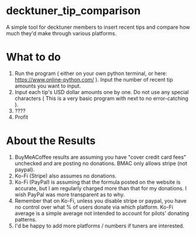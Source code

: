 # decktuner_tip_comparison
 A simple tool for decktuner members to insert recent tips and compare how much they'd make through various platforms. 
 
# What to do
1. Run the program ( either on your own python terminal, or here: https://www.online-python.com/ ). Input the number of recent tip amounts you want to input.
2. Input each tip's USD dollar amounts one by one. Do not use any special characters ( This is a very basic program with next to no error-catching ). 
3. ????
4. Profit

# About the Results
1. BuyMeACoffee results are assuming you have "cover credit card fees" unchecked and are posting no donations. BMAC only allows stripe (not paypal). 
2. Ko-Fi (Stripe) also assumes no donations.
3. Ko-Fi (PayPal) is assuming that the formula posted on the website is accurate, but I am regularly charged more than that for my donations. I wish PayPal was more transparent as to why.
4. Remember that on Ko-Fi, unless you disable stripe or paypal, you have no control over what % of users donate via which platform. Ko-Fi average is a simple average not intended to account for pilots' donating patterns. 
5. I'd be happy to add more platforms / numbers if tuners are interested.

